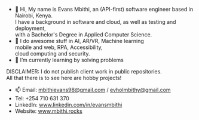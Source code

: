 - 👋 Hi, My name is Evans Mbithi, an (API-first) software engineer based in Nairobi, Kenya. <br/>
      I have a background in software and cloud, as well as testing and deployment, <br/>
      with a Bachelor's Degree in Applied Computer Science. 
- 👀 I do awesome stuff in AI, AR/VR, Machine learning  </br> 
      mobile and web, RPA, Accessibility,</br>
      cloud computing and security.
- 🌱 I’m currently learning by solving problems</br>

DISCLAIMER: I do not publish client work in public repositories. </br>
            All that there is to see here are hobby projects! </br>

<!-- 💞️ I’m looking to collaborate on ... -->
- 📫 Email: mbithievans98@gmail.com / evholmbithy@gmail.com
- Tel: +254 710 631 370
- LinkedIn: www.linkedin.com/in/evansmbithi
- Website: www.mbithi.rocks

<!---
evansmbithi/evansmbithi is a ✨ special ✨ repository because its `README.md` (this file) appears on your GitHub profile.
You can click the Preview link to take a look at your changes.
--->
